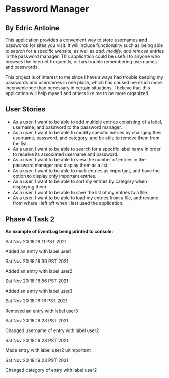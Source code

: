 # Password Manager

## By Edric Antoine


This application provides a convenient way to store usernames and passwords for sites you visit. It will include 
functionality such as being able to *search* for a specific website, as well as *add, modify, and remove* entries in the
password manager. This application could be useful to anyone who browses the Internet frequently, or has trouble 
remembering usernames and passwords.

This project is of interest to me since I have always had trouble keeping my passwords and usernames in one place, which
has caused me much more inconvenience than necessary in certain situations. I believe that this application will help
myself and others like me to be more organized.

## User Stories

- As a user, I want to be able to add multiple entries consisting of a label, username,
and password to the password manager.
- As a user, I want to be able to modify specific entries by changing their username, password, and category,
and be able to remove them from the list.
- As a user, I want to be able to search for a specific label name in order to receive its associated username 
and password.
- As a user, I want to be able to view the number of entries in the password manager and display them as a list.
- As a user, I want to be able to mark entries as important, and have the option to display only important entries.
- As a user, I want to be able to sort my entries by category when displaying them.
- As a user, I want to be able to save the list of my entries to a file.
- As a user, I want to be able to load my entries from a file, and resume from where I left off when I last
used the application.

## Phase 4 Task 2

**An example of EventLog being printed to console:**

Sat Nov 20 18:18:11 PST 2021

Added an entry with label user1

Sat Nov 20 18:18:36 PST 2021

Added an entry with label user2

Sat Nov 20 18:18:56 PST 2021

Added an entry with label user3


Sat Nov 20 18:19:16 PST 2021

Removed an entry with label user3

Sat Nov 20 18:19:23 PST 2021

Changed username of entry with label user2

Sat Nov 20 18:19:23 PST 2021

Made entry with label user2 unimportant

Sat Nov 20 18:19:23 PST 2021

Changed category of entry with label user2
